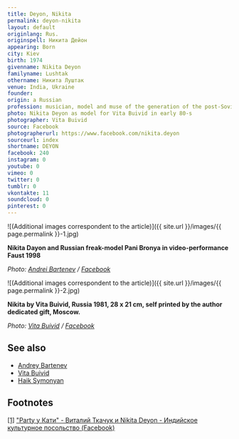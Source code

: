 ```yaml
---
title: Deyon, Nikita
permalink: deyon-nikita
layout: default
originlang: Rus.
originspell: Никита Дейон
appearing: Born
city: Kiev
birth: 1974
givenname: Nikita Deyon
familyname: Lushtak
othername: Никита Луштак
venue: India, Ukraine
founder:
origin: a Russian
profession: musician, model and muse of the generation of the post-Soviet artistic environment of St. Petersburg, Moscow and Odessa. Nikita lived a lot in India, during the last journey (2015) he became seriously ill and returned to Kiev, then moved to Odessa. He died in Odessa (September 2017).
photo: Nikita Deyon as model for Vita Buivid in early 80-s
photographer: Vita Buivid
source: Facebook
photographerurl: https://www.facebook.com/nikita.deyon
sourceurl: index
shortname: DEYON
facebook: 240
instagram: 0
youtube: 0
vimeo: 0
twitter: 0
tumblr: 0
vkontakte: 11
soundcloud: 0
pinterest: 0
---
```


![(Additional images correspondent to the article)]({{ site.url }}/images/{{ page.permalink }}-1.jpg)

**Nikita Dayon and Russian freak-model Pani Bronya in video-performance Faust 1998**

*Photo: [Andrei Bartenev](bartenev-andrei) / [Facebook](https://www.facebook.com/nikita.deyon)*

![(Additional images correspondent to the article)]({{ site.url }}/images/{{ page.permalink }}-2.jpg)

**Nikita by Vita Buivid, Russia 1981, 28 x 21 cm, self printed by the author dedicated gift, Moscow.**

*Photo: [Vita Buivid](buivid-vita) / [Facebook](https://www.facebook.com/nikita.deyon)*

## See also

+ [Andrey Bartenev](bartenev-andrey)
+ [Vita Buivid](buivid-vita)
+ [Haik Symonyan ](haik-simonyan)

## Footnotes

[[1]](#a1) <span id="f1"></span> ["Party у Кати" - Виталий Ткачук и Nikita Deyon - Индийское культурное посольство (Facebook)](https://www.facebook.com/photo.php?fbid=724047737646846&set=gm.241232946080349&type=3&theater)
